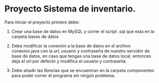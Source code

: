 # Proyecto Sistema de inventario. 

Para iniciar el proyecto primero debe:

1. Crear una base de datos en MySQL y correr el script .sql que esta en la carpeta bases de datos 

2. Debe modificar la conexión a la base de datos en el archivo conexion.java con la url, usuario y contraseña de nuestro servidor de base de datos, en caso que tengas una base de datos local, entonces deja el url por defecto y modifica el usuario y contraseña.

3. Debe añadir las librerias que se encuentran en la carpeta componentes para poder correr el programa sin ningún problema.


